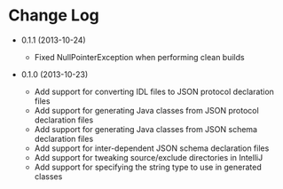 # Change Log

* 0.1.1 (2013-10-24)
    * Fixed NullPointerException when performing clean builds

* 0.1.0 (2013-10-23)
    * Add support for converting IDL files to JSON protocol declaration files
    * Add support for generating Java classes from JSON protocol declaration files
    * Add support for generating Java classes from JSON schema declaration files
    * Add support for inter-dependent JSON schema declaration files
    * Add support for tweaking source/exclude directories in IntelliJ
    * Add support for specifying the string type to use in generated classes

